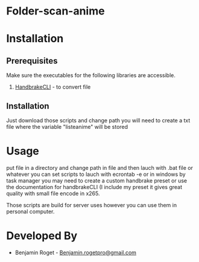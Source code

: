 # Folder-scan-anime


Installation
============

Prerequisites
-------------
Make sure the executables for the following libraries are accessible.

1. [HandbrakeCLI](https://handbrake.fr/downloads2.php) - to convert file

Installation
------------

Just download those scripts and change path
you will need to create a txt file where the variable "listeanime"
will be stored

Usage
=====
put file in a directory and change path in file and then lauch with .bat file or whatever you can set scripts to lauch with ecrontab -e or in windows by task manager
you may need to create a custom handbrake preset or use the documentation for handbrakeCLI (I include my preset it gives great quality with small file encode in x265.

Those scripts are build for server uses however you can use them in personal computer.
    




Developed By
============
* Benjamin Roget - <Benjamin.rogetpro@gmail.com>


